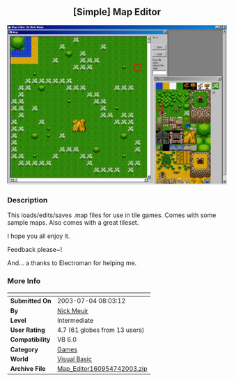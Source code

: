 ﻿<div align="center">

## \[Simple\] Map Editor

<img src="PIC200374117459753.JPG">
</div>

### Description

This loads/edits/saves .map files for use in tile games. Comes with some sample maps. Also comes with a great tileset.

I hope you all enjoy it.

Feedback please~!

And... a thanks to Electroman for helping me.
 
### More Info
 


<span>             |<span>
---                |---
**Submitted On**   |2003-07-04 08:03:12
**By**             |[Nick Meuir](https://github.com/Planet-Source-Code/PSCIndex/blob/master/ByAuthor/nick-meuir.md)
**Level**          |Intermediate
**User Rating**    |4.7 (61 globes from 13 users)
**Compatibility**  |VB 6\.0
**Category**       |[Games](https://github.com/Planet-Source-Code/PSCIndex/blob/master/ByCategory/games__1-38.md)
**World**          |[Visual Basic](https://github.com/Planet-Source-Code/PSCIndex/blob/master/ByWorld/visual-basic.md)
**Archive File**   |[Map\_Editor160954742003\.zip](https://github.com/Planet-Source-Code/nick-meuir-simple-map-editor__1-46635/archive/master.zip)








